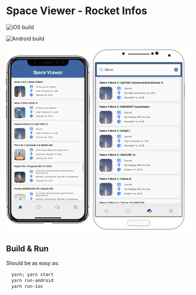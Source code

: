 # Space Viewer - Rocket Infos

![iOS build](https://github.com/reime005/react-native-spaceviewer/workflows/iOS/badge.svg)

![Android build](https://github.com/reime005/react-native-spaceviewer/workflows/Android/badge.svg)

![space-viewer](./mockup.png)

## Build & Run
Should be as easy as:

      yarn; yarn start
      yarn run-android
      yarn run-ios
